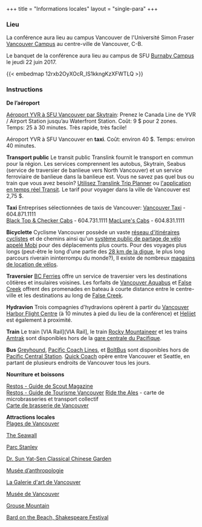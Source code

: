 +++
title = "Informations locales"
layout = "single-para"
+++

### Lieu
La conférence aura lieu au campus Vancouver de l'Université Simon Fraser [Vancouver Campus](https://www.sfu.ca/campuses/vancouver.html) au centre-ville de Vancouver, C-B. 

Le banquet de la conférence aura lieu au campus de SFU [Burnaby Campus](https://www.sfu.ca/campuses/burnaby.html) le jeudi 22 juin 2017.

{{< embedmap 12rxb2OyXOcR_IS1kkngKzXFWTLQ >}}

### Instructions

**De l’aéroport**

[Aéroport YVR à SFU Vancouver par Skytrain](https://www.google.ca/maps/dir/YVR-Airport,+Richmond,+BC/Harbour+Centre,+West+Hastings+Street,+Vancouver,+BC/@49.2392857,-123.1800167,13z/data=!3m1!4b1!4m14!4m13!1m5!1m1!1s0x54860b35cf6b5445:0xa4e577cdca813aa5!2m2!1d-123.1781014!2d49.1942659!1m5!1m1!1s0x548671786785c251:0xa13de85753959110!2m2!1d-123.1119349!2d49.2846966!3e3): Prenez le Canada Line de YVR / Airport Station jusqu’au Waterfront Station. Coût: 9 $ pour 2 zones. Temps: 25 à 30 minutes. Très rapide, très facile!

Aéroport YVR à SFU Vancouver en **taxi**. Coût: environ 40 $. Temps: environ 40 minutes.

**Transport public**
Le transit public Translink fournit le transport en commun pour la région. Les services comprennent les autobus, Skytrain, Seabus (service de traversier de banlieue vers North Vancouver) et un service ferroviaire de banlieue dans la banlieue est. Vous ne savez pas quel bus ou train que vous avez besoin? [Utilisez Translink Trip Planner](http://tripplanning.translink.ca/)  ou [l'application en temps réel Transit](https://transitapp.com/). Le tarif pour voyager dans la ville de Vancouver est 2,75 $.

**Taxi** 
Entreprises sélectionnées de taxis de Vancouver: 
[Vancouver Taxi](http://www.vancouvertaxi.cab/) - 604.871.1111  
[Black Top & Checker Cabs](http://btccabs.ca/) - 604.731.1111
[MacLure's Cabs](https://www.maclurescabs.ca/) - 604.831.1111

**Bicyclette**
Cyclisme Vancouver possède un vaste [réseau d'itinéraires cyclistes](http://vancouver.ca/streets-transportation/cycling-routes-maps-and-trip-planner.aspx) et de chemins ainsi qu'un [système public de partage de vélo appelé Mobi](http://vancouver.ca/streets-transportation/public-bike-share-system.aspx) pour des déplacements plus courts. Pour des voyages plus longs (peut-être le long d'une partie des [28 km de la digue](http://vancouver.ca/parks-recreation-culture/seawall.aspx), le plus long parcours riverain ininterrompu du monde?), Il existe de nombreux [magasins de location de vélos](https://www.google.ca/search?q=bike+rental+vancouver&oq=bike+rental+vancouver&aqs=chrome..69i57j0l5.4375j0j7&sourceid=chrome&ie=UTF-8#q=bike+rental+vancouver&rflfq=1&rlha=0&rllag=49279207,-123122149,2007&tbm=lcl&tbs=lrf:!2m1!1e2!2m1!1e3!3sEAE,lf:1,lf_ui:10&rlfi=hd:;si:;mv:!1m3!1d12538.449380626442!2d-123.12634154738771!3d49.284441572200585!3m2!1i1500!2i925!4f13.1;tbs:lrf:!2m1!1e2!2m1!1e3!3sEAE,lf:1,lf_ui:10). 

**Traversier** 
[BC Ferries](http://www.bcferries.com/) offre un service de traversier vers les destinations côtières et insulaires voisines. Les forfaits de [Vancouver Aquabus](http://theaquabus.com/) et [False Creek](http://www.granvilleislandferries.bc.ca/) offrent des promenades en bateau à courte distance entre le centre-ville et les destinations au long de [False Creek](https://www.google.ca/maps/place/False+Creek/@49.2757354,-123.1415827,14z/data=!3m1!4b1!4m5!3m4!1s0x548673d6a4eb7d2b:0x3214eea038e80fc0!8m2!3d49.2698701!4d-123.1247632).

**Hydravion**
Trois compagnies d'hydravions opèrent à partir du [Vancouver Harbor Flight Centre](http://vhfc.ca/) (à 10 minutes à pied du lieu de la conférence) et [Helijet](http://helijet.com/) est également à proximité.

**Train**
Le train [VIA Rail](VIA Rail], le train [Rocky Mountaineer](https://www.rockymountaineer.com/) et les trains [Amtrak](https://www.amtrak.com/home) sont disponibles hors de la [gare centrale du Pacifique](https://en.wikipedia.org/wiki/Pacific_Central_Station). 

**Bus**
[Greyhound](https://www.greyhound.ca/), [Pacific Coach Lines](http://www.pacificcoach.com/), et [BoltBus](https://www.boltbus.com/) sont disponibles hors de [Pacific Central Station](https://en.wikipedia.org/wiki/Pacific_Central_Station). [Quick Coach](http://www.quickcoach.com/) opère entre Vancouver et Seattle, en partant de plusieurs endroits de Vancouver tous les jours. 

**Nourriture et boissons**

[Restos - Guide de Scout Magazine](http://scoutmagazine.ca/community/food/)  
[Restos - Guide de Tourisme Vancouver](https://www.tourismvancouver.com/restaurants/)
[Ride the Ales](https://www.lgeo.co/blog/2017/2/27/ride-the-ales-a-brewery-map-for-modern-times) - carte de microbrasseries et transport collectif  
[Carte de brasserie de Vancouver](http://craftbeervancouver.ca/breweries/) 

**Attractions locales**  
[Plages de Vancouver](http://vancouver.ca/parks-recreation-culture/beaches.aspx)

[The Seawall](http://vancouver.ca/parks-recreation-culture/seawall.aspx) 

[Parc Stanley](http://vancouver.ca/parks-recreation-culture/stanley-park.aspx )

[Dr. Sun Yat-Sen Classical Chinese Garden](http://www.vancouverchinesegarden.com/) 

[Musée d’anthropologie](http://moa.ubc.ca/) 

[La Galerie d'art de Vancouver](http://www.vanartgallery.bc.ca/) 

[Musée de Vancouver](http://www.museumofvancouver.ca/) 

[Grouse Mountain](https://www.grousemountain.com/activities-guide) 

[Bard on the Beach, Shakespeare Festival](https://bardonthebeach.org/) 


<!--- Une carte interactive du campus peut être consultée sur le [site Web de la SFU](https://www.sfu.ca/campuses/maps-and-directions/burnaby-map.html). -->
